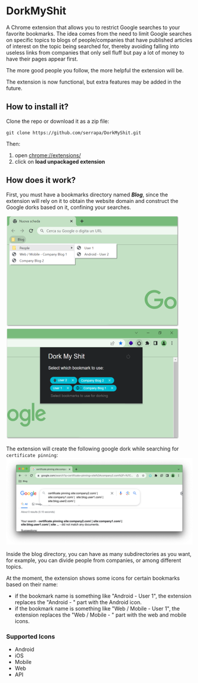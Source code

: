 # DorkMyShit

A Chrome extension that allows you to restrict Google searches to your favorite bookmarks. The idea comes from the need to limit Google searches on specific topics to blogs of people/companies that have published articles of interest on the topic being searched for, thereby avoiding falling into useless links from companies that only sell fluff but pay a lot of money to have their pages appear first.

The more good people you follow, the more helpful the extension will be.

The extension is now functional, but extra features may be added in the future.

## How to install it?

Clone the repo or download it as a zip file:
```
git clone https://github.com/serrapa/DorkMyShit.git
```

Then:
1. open [chrome://extensions/](chrome://extensions/)
2. click on **load unpackaged extension**


## How does it work?
First, you must have a bookmarks directory named ***Blog***, since the extension will rely on it to obtain the website domain and construct the Google dorks based on it, confining your searches.

<img width="468" height="300" alt="image" src="images/bookmarks.png"> <img width="468" height="300" alt="image" src="images/extension.png">

The extension will create the following google dork while searching for `certificate pinning`:
<img alt="image" src="images/example.png"> 

Inside the blog directory, you can have as many subdirectories as you want, for example, you can divide people from companies, or among different topics.

At the moment, the extension shows some icons for certain bookmarks based on their name:
- if the bookmark name is something like "Android - User 1", the extension replaces the "Android - " part with the Android icon. 
- if the bookmark name is something like "Web / Mobile - User 1", the extension replaces the "Web / Mobile - " part with the web and mobile icons. 

### Supported Icons
- Android
- iOS
- Mobile
- Web
- API